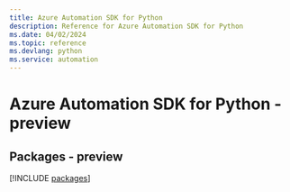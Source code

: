 ```yaml
---
title: Azure Automation SDK for Python
description: Reference for Azure Automation SDK for Python
ms.date: 04/02/2024
ms.topic: reference
ms.devlang: python
ms.service: automation
---
```

# Azure Automation SDK for Python - preview
## Packages - preview
[!INCLUDE [packages](automation-index.md)]